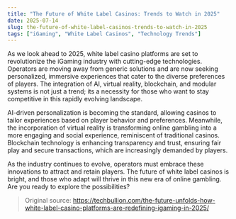 ```yaml
---
title: "The Future of White Label Casinos: Trends to Watch in 2025"
date: 2025-07-14
slug: the-future-of-white-label-casinos-trends-to-watch-in-2025
tags: ["iGaming", "White Label Casinos", "Technology Trends"]
---
```


As we look ahead to 2025, white label casino platforms are set to revolutionize the iGaming industry with cutting-edge technologies. Operators are moving away from generic solutions and are now seeking personalized, immersive experiences that cater to the diverse preferences of players. The integration of AI, virtual reality, blockchain, and modular systems is not just a trend; its a necessity for those who want to stay competitive in this rapidly evolving landscape.

AI-driven personalization is becoming the standard, allowing casinos to tailor experiences based on player behavior and preferences. Meanwhile, the incorporation of virtual reality is transforming online gambling into a more engaging and social experience, reminiscent of traditional casinos. Blockchain technology is enhancing transparency and trust, ensuring fair play and secure transactions, which are increasingly demanded by players.

As the industry continues to evolve, operators must embrace these innovations to attract and retain players. The future of white label casinos is bright, and those who adapt will thrive in this new era of online gambling. Are you ready to explore the possibilities?

> Original source: https://techbullion.com/the-future-unfolds-how-white-label-casino-platforms-are-redefining-igaming-in-2025/